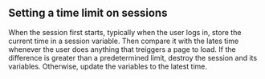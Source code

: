 ## Setting a time limit on sessions
When the session first starts, typically when the user logs in, store the current time in a session variable. Then compare it with the lates time whenever the user does anything that treiggers a page to load. If the difference is greater than a predetermined limit,  destroy the session and its variables. Otherwise, update the variables to the latest time.
